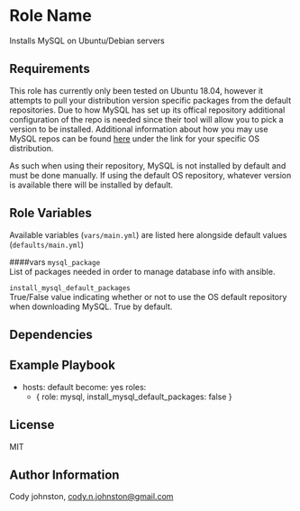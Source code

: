 Role Name
=========

Installs MySQL on Ubuntu/Debian servers

Requirements
------------

This role has currently only been tested on Ubuntu 18.04, however it attempts to pull your distribution version specific packages from the default repositories.
Due to how MySQL has set up its offical repository additional configuration of the repo is needed since their tool will allow you to pick a version to be installed. Additional information about how you may use MySQL repos can be found [here](https://dev.mysql.com/downloads/) under the link for your specific OS distribution. 

As such when using their repository, MySQL is not installed by default and must be done manually. If using the default OS repository, whatever version is available there will be installed by default.

Role Variables
--------------

Available variables (`vars/main.yml`) are listed here alongside default values (`defaults/main.yml`)

####vars
`mysql_package`  
List of packages needed in order to manage database info with ansible.

`install_mysql_default_packages`  
True/False value indicating whether or not to use the OS default repository when downloading MySQL. True by default.

Dependencies
------------

Example Playbook
----------------

   - hosts: default
     become: yes
     roles:
       - { role: mysql, install_mysql_default_packages: false }

License
-------

MIT

Author Information
------------------

Cody johnston, cody.n.johnston@gmail.com